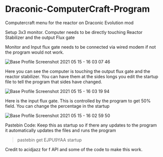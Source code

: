 # Draconic-ComputerCraft-Program
Computercraft menu for the reactor on Draconic Evolution mod

Setup 3x3 monitor.
Computer needs to be directly touching Reactor Stabilizer and the output Flux gate

Monitor and Input flux gate needs to be connected via wired modem if not the program would not work.

![Base Profile Screenshot 2021 05 15 - 16 03 07 46](https://user-images.githubusercontent.com/62036454/118366137-62f75e80-b597-11eb-9d23-d814ce544513.png)

Here you can see the computer is touching the output flux gate and the reactor stabilizer. You can have them at the sides longs you edit the startup file to tell the program that sides have changed. 

![Base Profile Screenshot 2021 05 15 - 16 03 19 94](https://user-images.githubusercontent.com/62036454/118366149-6ab70300-b597-11eb-8e45-36ac90727b28.png)

Here is the input flux gate. This is controlled by the program to get 50% field. You can change the percentage in the startup 

![Base Profile Screenshot 2021 05 15 - 16 02 59 50](https://user-images.githubusercontent.com/62036454/118366126-5a9f2380-b597-11eb-8741-ba985d542155.png)


Pastebin Code:
Keep this as startup so if there any updates to the program it automatically updates the files and runs the program

>pastebin get EJPU9YAA startup

Credit to acidjazz for f API and some of the code to make this work.
